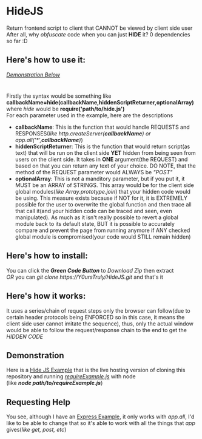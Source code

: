 # HideJS
Return frontend script to client that CANNOT be viewed by client side user
<br>After all, why *obfuscate* code when you can just **HIDE** it? 0 dependencies so far :D

## Here's how to use it:
*[Demonstration Below](https://github.com/Y0ursTruly/HideJS#demonstration)*
#
Firstly the syntax would be something like **callbackName=hide(callbackName,hiddenScriptReturner,optionalArray)** where *hide* would be **require('path/to/hide.js')**
<br>For each parameter used in the example, here are the descriptions
- **callbackName**: This is the function that would handle REQUESTS and RESPONSES(*like http.createServer(**callbackName**) or app.all('\*',**callbackName**)*)
- **hiddenScriptReturner**: This is the function that would return script(as text) that will be run on the client side **YET** hidden from being seen from users on the client side. It takes in **ONE** argument(the REQUEST) and based on that you can return any text of your choice. DO NOTE, that the method of the REQUEST parameter would ALWAYS be *"POST"*
- **optionalArray**: This is not a manditory parameter, but if you put it, it MUST be an ARRAY of STRINGS. This array would be for the client side global modules(*like Array.prototype.join*) that your hidden code would be using. This measure exists because if NOT for it, it is EXTREMELY possible for the user to overwrite the global function and then trace all that call it(and your hidden code can be traced and seen, even manipulated). As much as it isn't really possible to revert a global module back to its default state, BUT it is possible to accurately compare and prevent the page from running anymore if ANY checked global module is compromised(your code would STILL remain hidden)

## Here's how to install:
You can click the ***Green Code Button*** to *Download Zip* then extract <br>*OR* you can *git clone https://Y0ursTruly/HideJS.git* and that's it

## Here's how it works: 
It uses a series/chain of request steps only the browser can follow(due to certain header protocols being ENFORCED so in this case, it means the client side user cannot imitate the sequence), thus, only the actual window would be able to follow the request/response chain to the end to get the *HIDDEN CODE*

## Demonstration
Here is a [Hide JS Example](https://hidejs-example.paultaylor2.repl.co) that is the live hosting version of cloning this repository and running *[requireExample.js](https://github.com/Y0ursTruly/HideJS/blob/main/Illustrations/requireExample.js)* with node
<br>(like ***node path/to/requireExample.js***)

## Requesting Help
You see, although I have an [Express Example](https://github.com/Y0ursTruly/HideJS/blob/main/Illustrations/expressExample.js), it only works with *app.all*, I'd like to be able to change that so it's able to work with all the things that *app* gives(*like get, post, etc*)
